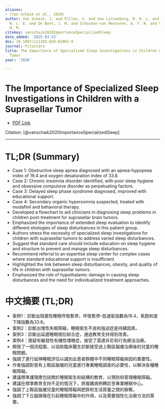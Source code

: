 ```yaml
---
aliases:
- (Van Schaik et al., 2020)
author: Van Schaik, J. and Pillen, S. and Van Litsenburg, R. R. L. and Vandenbussche,
  N. L. E. and De Bont, J. M. and Schouten-van Meeteren, A. Y. N. and Van Santen,
  H. M.
citekey: vanschaik2020ImportanceSpecializedSleep
date_added: '2025-03-23'
doi: 10.1007/s11102-020-01065-9
journal: Pituitary
title: The Importance of Specialized Sleep Investigations in Children with a Suprasellar
  Tumor
year: '2020'

---
```

# The Importance of Specialized Sleep Investigations in Children with a Suprasellar Tumor
- [PDF Link](zotero://open-pdf/library/items/TUY4K8MX)

Citation: [@vanschaik2020ImportanceSpecializedSleep]

***
# TL;DR (Summary)
- Case 1: Obstructive sleep apnea diagnosed with an apnea-hypopnea index of 19.4 and oxygen desaturation index of 33.8.
- Case 2: Chronic insomnia disorder identified, with poor sleep hygiene and obsessive compulsive disorder as perpetuating factors.
- Case 3: Delayed sleep phase syndrome diagnosed, improved with educational support.
- Case 4: Secondary organic hypersomnia suspected, treated with modafinil and behavioral therapy.
- Developed a flowchart to aid clinicians in diagnosing sleep problems in children post-treatment for suprasellar brain tumors.
- Emphasized the importance of extended sleep evaluation to identify different etiologies of sleep disturbances in this patient group.
- Authors stress the necessity of specialized sleep investigations for children with suprasellar tumors to address varied sleep disturbances.
- Suggest that standard care should include education on sleep hygiene and structure to prevent and manage sleep disturbances.
- Recommend referral to an expertise sleep center for complex cases where standard educational support is insufficient.
- Highlighted the link between sleep disturbances, obesity, and quality of life in children with suprasellar tumors.
- Emphasized the role of hypothalamic damage in causing sleep disturbances and the need for individualized treatment approaches.

# 中文摘要 (TL;DR)
- 案例1：診斷出阻塞性睡眠呼吸暫停，呼吸暫停-低通氣指數為19.4，氧飽和度下降指數為33.8。
- 案例2：診斷出慢性失眠障礙，睡眠衛生不良和強迫症是持續因素。
- 案例3：診斷出延遲睡眠相位綜合症，通過教育支持得到改善。
- 案例4：懷疑有繼發性有機性嗜睡症，接受了莫達非尼和行為療法治療。
- 開發了一個流程圖，以協助臨床醫生診斷接受過上鞍區腦瘤治療後的兒童的睡眠問題。
- 強調了進行延伸睡眠評估以識別此患者群體中不同睡眠障礙病因的重要性。
- 作者強調對患有上鞍區腦瘤的兒童進行專業睡眠調查的必要性，以解決各種睡眠障礙。
- 建議標準護理應包括關於睡眠衛生和結構的教育，以預防和管理睡眠障礙。
- 建議在標準教育支持不足的情況下，將複雜病例轉診至專業睡眠中心。
- 強調了上鞍區腦瘤兒童的睡眠障礙與肥胖和生活質量之間的聯繫。
- 強調了下丘腦損傷在引起睡眠障礙中的作用，以及需要個性化治療方法的需要。
